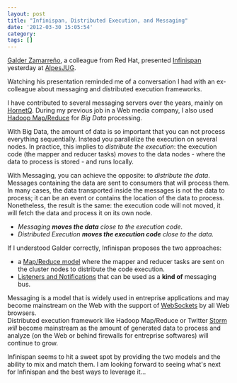 ```yaml
---
layout: post
title: "Infinispan, Distributed Execution, and Messaging"
date: '2012-03-30 15:05:54'
category: 
tags: []
---
```


[Galder Zamarreño][galder], a colleague from Red Hat, presented [Infinispan][infinispan] yesterday at [AlpesJUG][alpesjug].

Watching his presentation reminded me of a conversation I had with an ex-colleague about messaging and distributed execution frameworks.

I have contributed to several messaging servers over the years, mainly on [HornetQ][hornetq]. During my previous job in a Web media company, I also used [Hadoop Map/Reduce][hadoop] for _Big Data_ processing.

With Big Data, the amount of data is so important that you can not process everything sequentially. Instead you parallelize the execution on several nodes.
In practice, this implies to _distribute the execution_: the  execution code (the mapper and reducer tasks) *moves* to the data nodes - where the data to process is stored - and runs locally.

With Messaging, you can achieve the opposite: to _distribute the data_. Messages containing the data are sent to consumers that will process them.
In many cases, the data transported inside the messages is not the data to process; it can be an event or contains the location of the data to process. Nonetheless, the result is the same: the execution code will not moved, it will fetch the data and process it on its own node. 

* _Messaging **moves the data** close to the execution code._
* _Distributed Execution **moves the execution code** close to the data._

If I understood Galder correctly, Infinispan proposes the two approaches:

* a [Map/Reduce model][infinispan-mr] where the mapper and reducer tasks are sent on the cluster nodes to distribute the code execution.
* [Listeners and Notifications][infinispan-l] that can be used as a __kind of__ messaging bus.

Messaging is a model that is widely used in entreprise applications and may become mainstream on the Web with the support of [WebSockets][websockets] by all Web browsers.  
Distributed execution framework like Hadoop Map/Reduce or Twitter [Storm][storm] *will* become mainstream as the amount of generated data to process and analyze (on the Web or behind firewalls for entreprise softwares) will continue to grow. 

Infinispan seems to hit a sweet spot by providing the two models and the ability to mix and match them. I am looking forward to seeing what's next for Infinispan and the best ways to leverage it...  

[galder]: http://galder.zamarreno.com/
[hornetq]: http://hornetq.org/
[infinispan]: http://www.jboss.org/infinispan
[infinispan-mr]: https://docs.jboss.org/author/display/ISPN/Infinispan+Distributed+Execution+Framework#InfinispanDistributedExecutionFramework-MapReducemodel
[infinispan-l]: https://docs.jboss.org/author/display/ISPN/Listeners+and+Notifications
[hadoop]: http://hadoop.apache.org/mapreduce/
[alpesjug]: http://www.alpesjug.org/
[websockets]: http://dev.w3.org/html5/websockets/
[storm]: http://engineering.twitter.com/2011/08/storm-is-coming-more-details-and-plans.html
